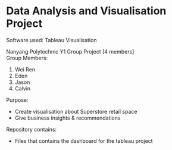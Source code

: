 # Data Analysis and Visualisation Project
Software used: Tableau Visualisation

Nanyang Polytechnic Y1 Group Project [4 members]
</br>
Group Members:
<ol>
  <li>Wei Ren</li>
  <li>Eden</li>
  <li>Jason</li>
  <li>Calvin</li>
</ol>

Purpose: 
<ul>
  <li>Create visualisation about Superstore retail space</li>
  <li>Give business insights & recommendations</li>
</ul>
Repository contains:
<ul>
  <li> Files that contains the dashboard for the tableau project </li>
</ul>
</br>

